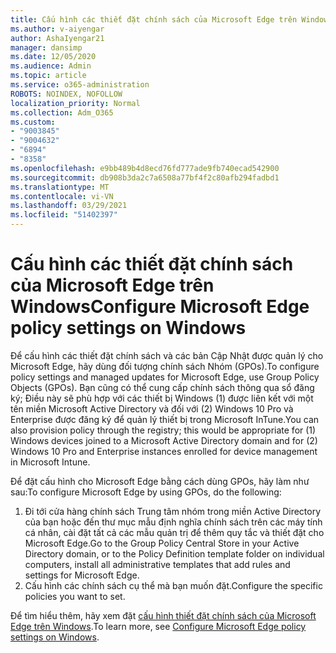 ```yaml
---
title: Cấu hình các thiết đặt chính sách của Microsoft Edge trên Windows
ms.author: v-aiyengar
author: AshaIyengar21
manager: dansimp
ms.date: 12/05/2020
ms.audience: Admin
ms.topic: article
ms.service: o365-administration
ROBOTS: NOINDEX, NOFOLLOW
localization_priority: Normal
ms.collection: Adm_O365
ms.custom:
- "9003845"
- "9004632"
- "6894"
- "8358"
ms.openlocfilehash: e9bb489b4d8ecd76fd777ade9fb740ecad542900
ms.sourcegitcommit: db908b3da2c7a6508a77bf4f2c80afb294fadbd1
ms.translationtype: MT
ms.contentlocale: vi-VN
ms.lasthandoff: 03/29/2021
ms.locfileid: "51402397"
---
```

# <a name="configure-microsoft-edge-policy-settings-on-windows"></a><span data-ttu-id="c536c-102">Cấu hình các thiết đặt chính sách của Microsoft Edge trên Windows</span><span class="sxs-lookup"><span data-stu-id="c536c-102">Configure Microsoft Edge policy settings on Windows</span></span>

<span data-ttu-id="c536c-103">Để cấu hình các thiết đặt chính sách và các bản Cập Nhật được quản lý cho Microsoft Edge, hãy dùng đối tượng chính sách Nhóm (GPOs).</span><span class="sxs-lookup"><span data-stu-id="c536c-103">To configure policy settings and managed updates for Microsoft Edge, use Group Policy Objects (GPOs).</span></span> <span data-ttu-id="c536c-104">Bạn cũng có thể cung cấp chính sách thông qua sổ đăng ký; Điều này sẽ phù hợp với các thiết bị Windows (1) được liên kết với một tên miền Microsoft Active Directory và đối với (2) Windows 10 Pro và Enterprise được đăng ký để quản lý thiết bị trong Microsoft InTune.</span><span class="sxs-lookup"><span data-stu-id="c536c-104">You can also provision policy through the registry; this would be appropriate for (1) Windows devices joined to a Microsoft Active Directory domain and for (2) Windows 10 Pro and Enterprise instances enrolled for device management in Microsoft Intune.</span></span>

<span data-ttu-id="c536c-105">Để đặt cấu hình cho Microsoft Edge bằng cách dùng GPOs, hãy làm như sau:</span><span class="sxs-lookup"><span data-stu-id="c536c-105">To configure Microsoft Edge by using GPOs, do the following:</span></span>

1. <span data-ttu-id="c536c-106">Đi tới cửa hàng chính sách Trung tâm nhóm trong miền Active Directory của bạn hoặc đến thư mục mẫu định nghĩa chính sách trên các máy tính cá nhân, cài đặt tất cả các mẫu quản trị để thêm quy tắc và thiết đặt cho Microsoft Edge.</span><span class="sxs-lookup"><span data-stu-id="c536c-106">Go to the Group Policy Central Store in your Active Directory domain, or to the Policy Definition template folder on individual computers, install all administrative templates that add rules and settings for Microsoft Edge.</span></span>
2. <span data-ttu-id="c536c-107">Cấu hình các chính sách cụ thể mà bạn muốn đặt.</span><span class="sxs-lookup"><span data-stu-id="c536c-107">Configure the specific policies you want to set.</span></span>

<span data-ttu-id="c536c-108">Để tìm hiểu thêm, hãy xem đặt [cấu hình thiết đặt chính sách của Microsoft Edge trên Windows](https://go.microsoft.com/fwlink/?linkid=2135024).</span><span class="sxs-lookup"><span data-stu-id="c536c-108">To learn more, see [Configure Microsoft Edge policy settings on Windows](https://go.microsoft.com/fwlink/?linkid=2135024).</span></span>
